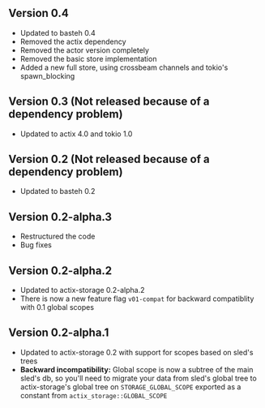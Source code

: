 ## Version 0.4
- Updated to basteh 0.4
- Removed the actix dependency
- Removed the actor version completely
- Removed the basic store implementation
- Added a new full store, using crossbeam channels and tokio's spawn_blocking

## Version 0.3 (Not released because of a dependency problem)
- Updated to actix 4.0 and tokio 1.0

## Version 0.2 (Not released because of a dependency problem)
- Updated to basteh 0.2

## Version 0.2-alpha.3
- Restructured the code
- Bug fixes

## Version 0.2-alpha.2
- Updated to actix-storage 0.2-alpha.2
- There is now a new feature flag `v01-compat` for backward compatiblity with 0.1 global scopes

## Version 0.2-alpha.1
- Updated to actix-storage 0.2 with support for scopes based on sled's trees
- **Backward incompatibility:** Global scope is now a subtree of the main sled's db, so you'll need to migrate your data from sled's global tree to actix-storage's global tree on `STORAGE_GLOBAL_SCOPE` exported as a constant from `actix_storage::GLOBAL_SCOPE`
